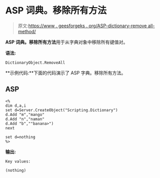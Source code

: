 # ASP 词典。移除所有方法

> 原文:[https://www . geesforgeks . org/ASP-dictionary-remove all-method/](https://www.geeksforgeeks.org/asp-dictionary-removeall-method/)

**ASP 词典。移除所有方法**用于从字典对象中移除所有键值对。

**语法:**

```
DictionaryObject.RemoveAll
```

**示例代码:**下面的代码演示了 ASP 字典。移除所有方法。

## ASP

```
<%
dim d,a,i
set d=Server.CreateObject("Scripting.Dictionary")
d.Add "m","mango"
d.Add "n","naman"
d.Add "b",""banana>")
next

set d=nothing
%>
```

**输出:**

```
Key values:

(nothing)
```